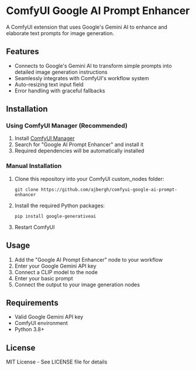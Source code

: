 # ComfyUI Google AI Prompt Enhancer

A ComfyUI extension that uses Google's Gemini AI to enhance and elaborate text prompts for image generation.

## Features

- Connects to Google's Gemini AI to transform simple prompts into detailed image generation instructions
- Seamlessly integrates with ComfyUI's workflow system
- Auto-resizing text input field
- Error handling with graceful fallbacks

## Installation

### Using ComfyUI Manager (Recommended)
1. Install [ComfyUI Manager](https://github.com/ltdrdata/ComfyUI-Manager)
2. Search for "Google AI Prompt Enhancer" and install it
3. Required dependencies will be automatically installed

### Manual Installation
1. Clone this repository into your ComfyUI custom_nodes folder:
   ```
   git clone https://github.com/ajbergh/comfyui-google-ai-prompt-enhancer
   ```

2. Install the required Python packages:
   ```
   pip install google-generativeai
   ```

3. Restart ComfyUI

## Usage

1. Add the "Google AI Prompt Enhancer" node to your workflow
2. Enter your Google Gemini API key
3. Connect a CLIP model to the node
4. Enter your basic prompt
5. Connect the output to your image generation nodes

## Requirements

- Valid Google Gemini API key
- ComfyUI environment
- Python 3.8+

## License

MIT License - See LICENSE file for details